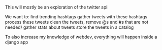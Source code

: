 This will mostly be an exploration of the twitter api


We want to:
	find trending hashtags
	gather tweets with these hashtags
	process these tweets
		clean the tweets, remove @s and #s that are not needed/
		gather stats about tweets
	store the tweets in a catalog

To also increase my knowledge of webdev, everything will happen inside a django app


